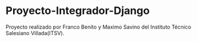 # Proyecto-Integrador-Django
Proyecto realizado por Franco Benito y Maximo Savino del Instituto Técnico Salesiano Villada(ITSV).
